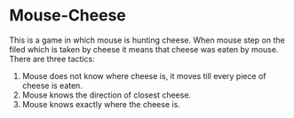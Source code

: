 # Mouse-Cheese
This is a game in which mouse is hunting cheese. When mouse step on the filed which is taken by cheese it means that
cheese was eaten by mouse.
There are three tactics:
1. Mouse does not know where cheese is, it moves till every piece of cheese is eaten.
2. Mouse knows the direction of closest cheese.
3. Mouse knows exactly where the cheese is.

